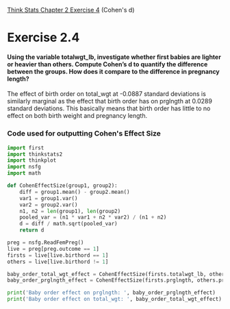 [Think Stats Chapter 2 Exercise 4](http://greenteapress.com/thinkstats2/html/thinkstats2003.html#toc24) (Cohen's d)

# Exercise 2.4  
#### Using the variable totalwgt_lb, investigate whether first babies are lighter or heavier than others. Compute Cohen’s d to quantify the difference between the groups. How does it compare to the difference in pregnancy length?

The effect of birth order on total_wgt at -0.0887 standard deviations is similarly marginal as the effect that birth order has on prglngth at 0.0289 standard deviations. This basically means that birth order has little to no effect on both birth weight and pregnancy length.

### Code used for outputting Cohen's Effect Size 

```python
import first
import thinkstats2
import thinkplot
import nsfg
import math

def CohenEffectSize(group1, group2):
    diff = group1.mean() - group2.mean()
    var1 = group1.var()
    var2 = group2.var()
    n1, n2 = len(group1), len(group2)
    pooled_var = (n1 * var1 + n2 * var2) / (n1 + n2)
    d = diff / math.sqrt(pooled_var)
    return d

preg = nsfg.ReadFemPreg()
live = preg[preg.outcome == 1]
firsts = live[live.birthord == 1]
others = live[live.birthord != 1]

baby_order_total_wgt_effect = CohenEffectSize(firsts.totalwgt_lb, others.totalwgt_lb)
baby_order_prglngth_effect = CohenEffectSize(firsts.prglngth, others.prglngth)

print('Baby order effect on prglngth: ', baby_order_prglngth_effect)
print('Baby order effect on total_wgt: ', baby_order_total_wgt_effect)
```

